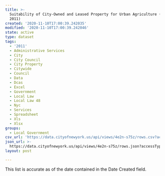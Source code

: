 ```yaml
---
title: >-
  Suitability of City-Owned and Leased Property for Urban Agriculture (LL 48 of
  2011)
created: '2020-11-10T17:00:39.242035'
modified: '2020-11-10T17:00:39.242046'
state: active
type: dataset
tags:
  - '2011'
  - Administrative Services
  - City
  - City Council
  - City Property
  - Citywide
  - Council
  - Data
  - Dcas
  - Excel
  - Government
  - Local Law
  - Local Law 48
  - Nyc
  - Services
  - Spreadsheet
  - Xls
  - Xlsx
groups:
  - Local Government
csv_url: 'https://data.cityofnewyork.us/api/views/4e2n-s75z/rows.csv?accessType=DOWNLOAD'
json_url: >-
  https://data.cityofnewyork.us/api/views/4e2n-s75z/rows.json?accessType=DOWNLOAD
layout: post

---
```

This list is accurate as of the date contained in the Date Created field.
